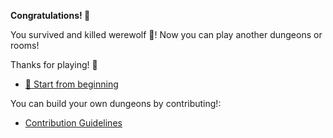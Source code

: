 **Congratulations! 🥳**

You survived and killed werewolf 🐺! Now you can play another dungeons or rooms! 

Thanks for playing! 🥳

- [🔄 Start from beginning](../begin-journey.md)

 You can build your own dungeons by contributing!:

- [Contribution Guidelines](../../../README.md#contribution-guidelines)